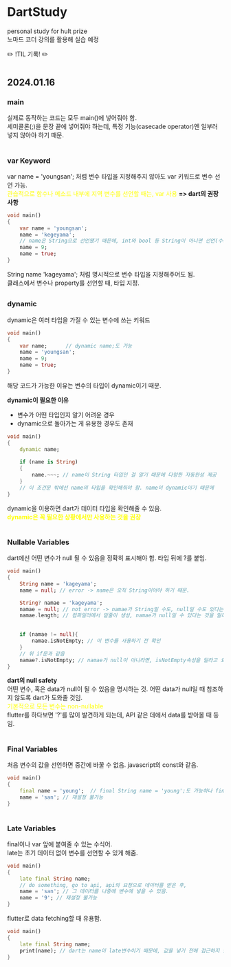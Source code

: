# DartStudy
personal study for hult prize  
노마드 코더 강의를 활용해 실습 예정

:pencil2: !TIL 기록! :pencil2:  

#
## 2024.01.16
### main  
실제로 동작하는 코드는 모두 main()에 넣어줘야 함.  
세미콜론(;)을 문장 끝에 넣어줘야 하는데, 특정 기능(casecade operator)엔 일부러 넣지 않아야 하기 때문.  
#


### var Keyword   
var name = 'youngsan'; 처럼 변수 타입을 지정해주지 않아도 var 키워드로 변수 선언 가능.  
<span style="color:yellow">관습적으로 함수나 메소드 내부에 지역 변수를 선언할 때는, var 사용</span> **=> dart의 권장 사항**   
```dart
void main()
{
    var name = 'youngsan';      
    name = 'kegeyama';  
    // name은 String으로 선언됐기 때문에, int와 bool 등 String이 아니면 선언(수정) 불가
    name = 9; 
    name = true;
}
```
String name 'kageyama'; 처럼 명시적으로 변수 타입을 지정해주어도 됨.  
클래스에서 변수나 property를 선언할 때, 타입 지정.
##


### dynamic
dynamic은 여러 타입을 가질 수 있는 변수에 쓰는 키워드  
```dart
void main()
{
    var name;      // dynamic name;도 가능
    name = 'youngsan';
    name = 9;
    name = true;
}
```
해당 코드가 가능한 이유는 변수의 타입이 dynamic이기 때문.   
  

   **dynamic이 필요한 이유**  
   - 변수가 어떤 타입인지 알기 어려운 경우
   - dynamic으로 돌아가는 게 유용한 경우도 존재  
  
```dart
void main()
{
    dynamic name;
   
    if (name is String) 
    {
        name.~~~; // name이 String 타입인 걸 알기 때문에 다양한 자동완성 제공
    }
    // 이 조건문 밖에선 name의 타입을 확인해줘야 함. name이 dynamic이기 때문에 
}
```
dynamic을 이용하면 dart가 데이터 타입을 확인해줄 수 있음.   
<span style="color:yellow">**dynamic은 꼭 필요한 상황에서만 사용하는 것을 권장**</span>
#

### Nullable Variables
dart에선 어떤 변수가 null 될 수 있음을 정확히 표시해야 함. 타입 뒤에 ?를 붙임.
```dart
void main()
{
    String name = 'kageyama';
    name = null; // error -> name은 오직 String이어야 하기 때문.

    String? namae = 'kageyama';
    namae = null; // not error -> namae가 String일 수도, null일 수도 있다는 걸 dart가 앎.
    namae.length; // 컴파일러에서 밑줄이 생성, namae가 null일 수 있다는 것을 알려줌.
    

    if (namae != null){ 
        namae.isNotEmpty; // 이 변수를 사용하기 전 확인
    }
    // 위 if문과 같음
    namae?.isNotEmpty; // namae가 null이 아니라면, isNotEmpty속성을 달라고 요청
}
```
**dart의 null safety**  
어떤 변수, 혹은 data가 null이 될 수 있음을 명시하는 것. 어떤 data가 null일 때 참조하지 않도록 dart가 도와줄 것임.   
<span style="color:yellow"> 기본적으로 모든 변수는 non-nullable </span>  
flutter를 하다보면 '?'를 많이 발견하게 되는데, API 같은 데에서 data를 받아올 때 등임.   
#

### Final Variables
처음 변수의 값을 선언하면 중간에 바꿀 수 없음. javascript의 const와 같음.
```dart
void main()
{
    final name = 'young';  // final String name = 'young';도 가능하나 final만 써도 무방
    name = 'san'; // 재설정 불가능
}
```

#

### Late Variables
final이나 var 앞에 붙여줄 수 있는 수식어.   
late는 초기 데이터 없이 변수를 선언할 수 있게 해줌.
```dart
void main()
{
    late final String name;
    // do something, go to api, api의 요청으로 데이터를 받은 후, 
    name = 'san'; // 그 데이터를 나중에 변수에 넣을 수 있음.
    name = '9'; // 재설정 불가능
}
```

flutter로 data fetching할 때 유용함.
```dart
void main()
{
    late final String name;
    print(name); // dart는 name이 late변수이기 때문에, 값을 넣기 전에 접근하지 말아야 한다는 걸 알려줌. like null safety
}
```